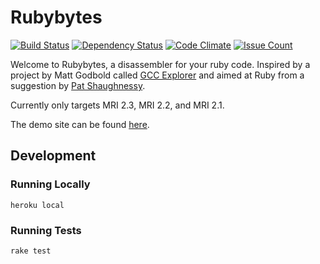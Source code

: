 Rubybytes
=====================================

[![Build Status](https://travis-ci.org/jkeam/rubybytes.svg?branch=master)](https://travis-ci.org/jkeam/rubybytes) [![Dependency Status](https://gemnasium.com/badges/github.com/jkeam/rubybytes.svg)](https://gemnasium.com/github.com/jkeam/rubybytes) [![Code Climate](https://codeclimate.com/github/jkeam/rubybytes/badges/gpa.svg)](https://codeclimate.com/github/jkeam/rubybytes) [![Issue Count](https://codeclimate.com/github/jkeam/rubybytes/badges/issue_count.svg)](https://codeclimate.com/github/jkeam/rubybytes)


Welcome to Rubybytes, a disassembler for your ruby code. Inspired by a project by Matt Godbold called [GCC Explorer](https://github.com/mattgodbolt/gcc-explorer) and aimed at Ruby from a suggestion by [Pat Shaughnessy](http://patshaughnessy.net/).

Currently only targets MRI 2.3, MRI 2.2, and MRI 2.1.

The demo site can be found [here](http://rubybytes.io/).

## Development

### Running Locally
`heroku local`

### Running Tests
`rake test`
